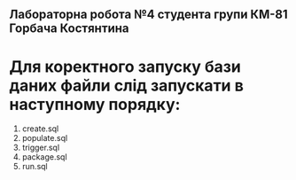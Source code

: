 ## Лабораторна робота №4 студента групи КМ-81 Горбача Костянтина
# Для коректного запуску бази даних файли слід запускати в наступному порядку:
1. create.sql
2. populate.sql
3. trigger.sql
4. package.sql
5. run.sql
